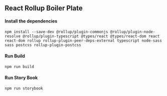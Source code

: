 ## React Rollup Boiler Plate


#### Install the dependencies
```
npm install --save-dev @rollup/plugin-commonjs @rollup/plugin-node-resolve @rollup/plugin-typescript @types/react @types/react-dom react react-dom rollup rollup-plugin-peer-deps-external typescript node-sass sass postcss rollup-plugin-postcss

```

#### Run Build 

```
npm run build
```

#### Run Story Book
```
npm run storybook
```